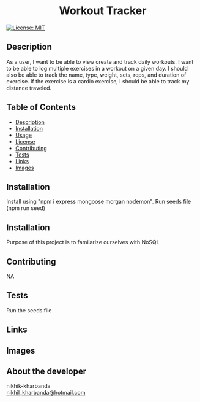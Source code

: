 
<h1 align="center">Workout Tracker </h1>

  [![License: MIT](https://img.shields.io/badge/License-MIT-yellow.svg)](https://opensource.org/licenses/MIT) <br />

## Description
  As a user, I want to be able to view create and track daily workouts. I want to be able to log multiple exercises in a workout on a given day. I should also be able to track the name, type, weight, sets, reps, and duration of exercise. If the exercise is a cardio exercise, I should be able to track my distance traveled.

## Table of Contents
  - [Description](#description)
  - [Installation](#installation)
  - [Usage](#usage)
  - [License](#license)
  - [Contributing](#contributing)
  - [Tests](#tests)  
  - [Links](#links)
  - [Images](#images)

## Installation
  Install using "npm i express mongoose morgan nodemon". Run seeds file (npm run seed)

## Installation
  Purpose of this project is to familarize ourselves with NoSQL

## Contributing
  NA

## Tests
  Run the seeds file

## Links

## Images

## About the developer 
  nikhik-kharbanda <br >
  nikhil_kharbanda@hotmail.com

  
